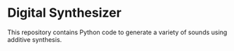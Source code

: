 # Digital Synthesizer
This repository contains Python code to generate a variety of sounds using additive synthesis.